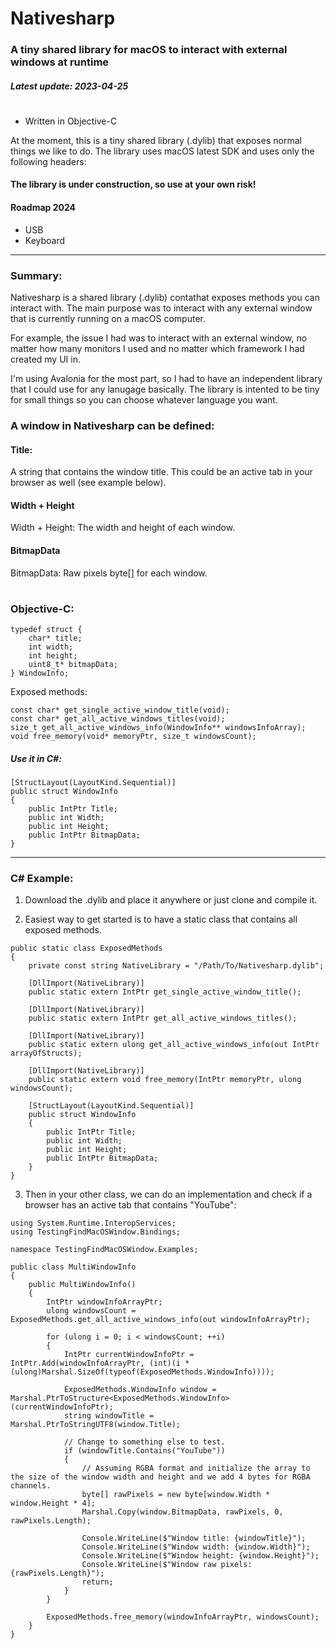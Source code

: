# Nativesharp

### A tiny shared library for macOS to interact with external windows at runtime
##### Latest update: 2023-04-25

#
- Written in Objective-C


At the moment, this is a tiny shared library (.dylib) that exposes normal things we like to do.
The library uses macOS latest SDK and uses only the following headers:

#### The library is under construction, so use at your own risk!

#### Roadmap 2024
- USB
- Keyboard

-------------
### Summary:
Nativesharp is a shared library (.dylib) contathat exposes methods you can interact with. 
The main purpose was to interact with any external window that is currently running on a macOS computer.

For example, the issue I had was to interact with an external window, no matter how many monitors I used and no matter which framework I had created my UI in.

I'm using Avalonia for the most part, so I had to have an independent library that I could use for any lanugage basically.
The library is intented to be tiny for small things so you can choose whatever language you want.

### A window in Nativesharp can be defined:

#### Title: 
A string that contains the window title. This could be an active tab in your browser as well (see example below).
#### Width + Height
Width + Height: The width and height of each window.
#### BitmapData
BitmapData: Raw pixels byte[] for each window.
#
### Objective-C:
```
typedef struct {
    char* title;
    int width;
    int height;
    uint8_t* bitmapData;
} WindowInfo;
```
Exposed methods:
```
const char* get_single_active_window_title(void);
const char* get_all_active_windows_titles(void);
size_t get_all_active_windows_info(WindowInfo** windowsInfoArray);
void free_memory(void* memoryPtr, size_t windowsCount);
```

##### Use it in C#:
```
[StructLayout(LayoutKind.Sequential)]
public struct WindowInfo
{
    public IntPtr Title;
    public int Width;
    public int Height;
    public IntPtr BitmapData;
}
```
-------------
### C# Example:
1. Download the .dylib and place it anywhere or just clone and compile it.

2. Easiest way to get started is to have a static class that contains all exposed methods.
```
public static class ExposedMethods
{
    private const string NativeLibrary = "/Path/To/Nativesharp.dylib";
    
    [DllImport(NativeLibrary)]
    public static extern IntPtr get_single_active_window_title();
    
    [DllImport(NativeLibrary)]
    public static extern IntPtr get_all_active_windows_titles();
    
    [DllImport(NativeLibrary)]
    public static extern ulong get_all_active_windows_info(out IntPtr arrayOfStructs);
    
    [DllImport(NativeLibrary)]
    public static extern void free_memory(IntPtr memoryPtr, ulong windowsCount);

    [StructLayout(LayoutKind.Sequential)]
    public struct WindowInfo
    {
        public IntPtr Title;
        public int Width;
        public int Height;
        public IntPtr BitmapData;
    }
}
```

3. Then in your other class, we can do an implementation and check if a browser has an active tab that contains "YouTube":
```
using System.Runtime.InteropServices;
using TestingFindMacOSWindow.Bindings;

namespace TestingFindMacOSWindow.Examples;

public class MultiWindowInfo
{
    public MultiWindowInfo()
    {
        IntPtr windowInfoArrayPtr;
        ulong windowsCount = ExposedMethods.get_all_active_windows_info(out windowInfoArrayPtr);

        for (ulong i = 0; i < windowsCount; ++i)
        {
            IntPtr currentWindowInfoPtr = IntPtr.Add(windowInfoArrayPtr, (int)(i * (ulong)Marshal.SizeOf(typeof(ExposedMethods.WindowInfo))));
            
            ExposedMethods.WindowInfo window = Marshal.PtrToStructure<ExposedMethods.WindowInfo>(currentWindowInfoPtr);
            string windowTitle = Marshal.PtrToStringUTF8(window.Title);
            
            // Change to something else to test.
            if (windowTitle.Contains("YouTube"))
            {
                // Assuming RGBA format and initialize the array to the size of the window width and height and we add 4 bytes for RGBA channels.
                byte[] rawPixels = new byte[window.Width * window.Height * 4];
                Marshal.Copy(window.BitmapData, rawPixels, 0, rawPixels.Length);

                Console.WriteLine($"Window title: {windowTitle}");
                Console.WriteLine($"Window width: {window.Width}");
                Console.WriteLine($"Window height: {window.Height}");
                Console.WriteLine($"Window raw pixels: {rawPixels.Length}");
                return;
            }
        }
        
        ExposedMethods.free_memory(windowInfoArrayPtr, windowsCount);
    }
}
```
